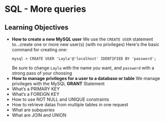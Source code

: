 # **SQL - More queries**

## **Learning Objectives**

- **How to create a new MySQL user**
	We use the ``CREATE USER`` statement to...create one or more new user(s) (with no privileges)
	Here's the basic command for creating one:
	```
	mysql > CREATE USER 'Layla'@'localhost' IDENTIFIED BY 'password';
	```
	Be sure to change ``Layla`` with the name you want, and ``password`` with a strong pass of your choosing
- **How to manage privileges for a user to a database or table**
	We manage privileges with the MySQL **GRANT** Statement
- What’s a PRIMARY KEY
- What’s a FOREIGN KEY
- How to use NOT NULL and UNIQUE constraints
- How to retrieve datas from multiple tables in one request
- What are subqueries
- What are JOIN and UNION
